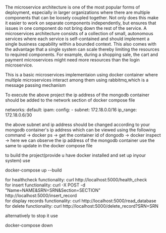 The microservice architecture is one of the most popular forms of deployment, especially in larger organizations where there are multiple components that can be loosely coupled together. Not only does this make it easier to work on separate components independently, but ensures that issues in one component do not bring down the rest of the service. A microservices architecture consists of a collection of small, autonomous services where each service is self-contained and should implement a single business capability within a bounded context. This also comes with the advantage that a single system can scale thereby limiting the resources to required components. For example, during a shopping sale, the cart and payment microservices might need more resources than the login microservice.

This is a basic microservices implementaion using docker container where multiple microservices interact among them using rabbitmq,which is a message passing mechanism 

To execute the above project the ip address of the mongodb container should be added to the network section of docker compose file 

networks:
  default:
    ipam:
      config:
        - subnet: 172.18.0.0/16
          ip_range: 172.18.0.6/30

the above subnet and ip address should be changed according to your mongodb container's ip address which can be viewed using the following command
-> docker ps
-> get the container id of dongodb
-> docker inspect <container id>
-> here we can observe the ip address of the mongodb container use the same to update in the docker compose file


to build the project(provide u have docker installed and set up inyour system) use

docker-compose up --build

for healthcheck functionality: curl http://localhost:5000/health_check<br>
for insert functionality: curl -X POST -d "Name=NAME&SRN=SRN&Section=SECTION" http://localhost:5000/insert_record<br>
for display records functionality: curl http://localhost:5000/read_database<br>
for delete functionality: curl http://localhost:5000/delete_record?SRN=SRN

alternatively to stop it use

docker-compose down 
